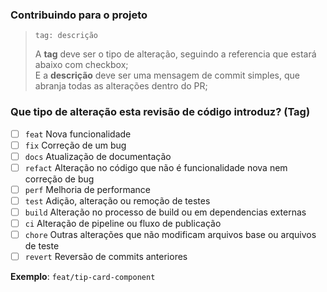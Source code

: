 ### Contribuindo para o projeto

> ```
> tag: descrição
> ```
> A **tag** deve ser o tipo de alteração, seguindo a referencia que estará abaixo com checkbox;\
> E a  **descrição** deve ser uma mensagem de commit simples, que abranja todas as alterações dentro do PR;

### Que tipo de alteração esta revisão de código introduz? (Tag)
- [ ] `feat` Nova funcionalidade
- [ ] `fix` Correção de um bug
- [ ] `docs` Atualização de documentação
- [ ] `refact` Alteração no código que não é funcionalidade nova nem correção de bug
- [ ] `perf` Melhoria de performance
- [ ] `test` Adição, alteração ou remoção de testes
- [ ] `build` Alteração no processo de build ou em dependencias externas
- [ ] `ci` Alteração de pipeline ou fluxo de publicação
- [ ] `chore` Outras alterações que não modificam arquivos base ou arquivos de teste
- [ ] `revert` Reversão de commits anteriores

**Exemplo**: `feat/tip-card-component`
